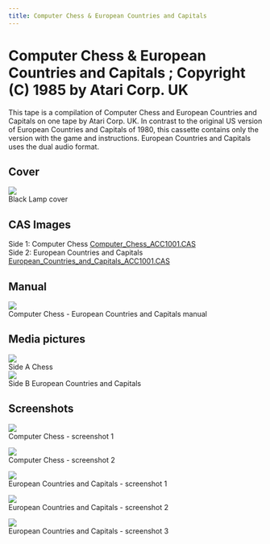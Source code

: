 ```yaml
---
title: Computer Chess & European Countries and Capitals
---
```

# Computer Chess & European Countries and Capitals ; Copyright (C) 1985 by Atari Corp. UK  
This tape is a compilation of Computer Chess and European Countries and Capitals on one tape by Atari Corp. UK. In contrast to the original US version of European Countries and Capitals of 1980, this cassette contains only the version with the game and instructions. European Countries and Capitals uses the dual audio format.  
  
## Cover  
![](attachments/Chess_European_countries_cass_AtariUK.jpg)  
Black Lamp cover  
  
## CAS Images  
Side 1: Computer Chess [Computer_Chess_ACC1001.CAS](attachments/Computer_Chess_ACC1001.CAS)  
Side 2: European Countries and Capitals [European_Countries_and_Capitals_ACC1001.CAS](attachments/European_Countries_and_Capitals_ACC1001.CAS)  
  
## Manual  
![](attachments/Chess_European_countries_instructions.jpg)  
Computer Chess - European Countries and Capitals manual  
  
## Media pictures  
![](attachments/chess_a.jpg)  
Side A Chess  
![](attachments/eur_countries_b.jpg)  
Side B European Countries and Capitals  
  
## Screenshots  
![](attachments/Chess_screenshot1.jpg)  
Computer Chess - screenshot 1  
  
![](attachments/Chess_screenshot2.jpg)  
Computer Chess - screenshot 2  
  
![](attachments/eur_countries_screenshot1.jpg)  
European Countries and Capitals - screenshot 1  
  
![](attachments/eur_countries_screenshot2.jpg)  
European Countries and Capitals - screenshot 2  
  
![](attachments/eur_countries_screenshot3.jpg)  
European Countries and Capitals - screenshot 3  
